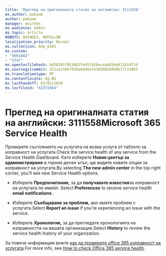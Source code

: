 ```yaml
---
title: 'Преглед на оригиналната статия на английски: 3111558'
ms.author: pebaum
author: pebaum
manager: mnirkhe
ms.audience: Admin
ms.topic: article
ROBOTS: NOINDEX, NOFOLLOW
localization_priority: Normal
ms.collection: Adm_O365
ms.custom:
- "9001682"
- "3747"
ms.openlocfilehash: bd36391f0536b2fe951926eceab02e6411b54f3d
ms.sourcegitcommit: 221cec50b7026a8d48a743034658460b17115061
ms.translationtype: MT
ms.contentlocale: bg-BG
ms.lasthandoff: 03/02/2020
ms.locfileid: "42371564"
---
```

# <a name="microsoft-365-service-health"></a><span data-ttu-id="8a1af-102">Преглед на оригиналната статия на английски: 3111558</span><span class="sxs-lookup"><span data-stu-id="8a1af-102">Microsoft 365 Service Health</span></span>


<span data-ttu-id="8a1af-103">Проверете състоянието на услугата на всяка услуга от таблото за изправност на услугата.</span><span class="sxs-lookup"><span data-stu-id="8a1af-103">Check the service health of any service from the Service Health Dashboard.</span></span> <span data-ttu-id="8a1af-104">Като изберете **Новия център за администриране** в горния десен ъгъл, ще видите новите опции за изправност на услугата.</span><span class="sxs-lookup"><span data-stu-id="8a1af-104">By selecting **The new admin center** in the top right corner, you'll see new Service Health options.</span></span>

- <span data-ttu-id="8a1af-105">Изберете **Предпочитания,** за да **получавате известия**за изправност на услугата по имейл .</span><span class="sxs-lookup"><span data-stu-id="8a1af-105">Select **Preferences** to receive service health **email notifications**.</span></span>

- <span data-ttu-id="8a1af-106">Изберете **Съобщаване за проблем,** ако имате проблем с услугата.</span><span class="sxs-lookup"><span data-stu-id="8a1af-106">Select **Report an issue** if you're experiencing an issue with the service.</span></span>

- <span data-ttu-id="8a1af-107">Изберете **Хронология,** за да прегледате хронологията на изправността на вашата организация.</span><span class="sxs-lookup"><span data-stu-id="8a1af-107">Select **History** to review the service health history of your organization.</span></span> 

<span data-ttu-id="8a1af-108">За повече информация вижте [как да проверите office 365 изправност на услугата](https://docs.microsoft.com/en-us/office365/enterprise/view-service-health).</span><span class="sxs-lookup"><span data-stu-id="8a1af-108">For more info, see [How to check Office 365 service health](https://docs.microsoft.com/en-us/office365/enterprise/view-service-health).</span></span> 